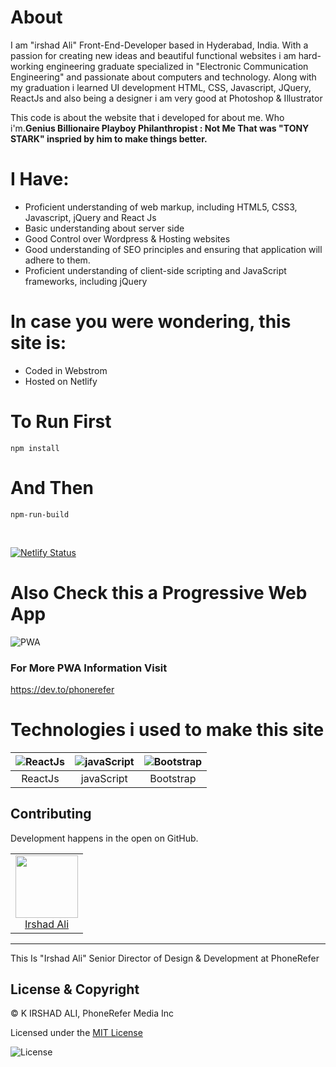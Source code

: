 # About
I am "irshad Ali" Front-End-Developer based in Hyderabad, India. With a passion for creating new ideas and beautiful functional websites i am hard-working engineering graduate specialized in "Electronic Communication Engineering" and passionate about computers and technology. Along with my graduation i learned UI development HTML, CSS, Javascript, JQuery, ReactJs and also being a designer i am very good at Photoshop & Illustrator
  
This code is about the website that i developed for about me. Who i'm.**Genius Billionaire Playboy Philanthropist : Not Me That was "TONY STARK" inspried by him to make things better.**
  
# I Have:  
  
* Proficient understanding of web markup, including HTML5, CSS3, Javascript, jQuery and React Js
* Basic understanding about server side  
* Good Control over Wordpress & Hosting websites
* Good understanding of SEO principles and ensuring that application will adhere to them. 
* Proficient understanding of client-side scripting and JavaScript frameworks, including jQuery

# In case you were wondering, this site is:
* Coded in Webstrom
* Hosted on Netlify

#  To Run First

`npm install`

# And Then

`npm-run-build`

<br>

[![Netlify Status](https://api.netlify.com/api/v1/badges/2ac4bbd0-d62b-409d-9f76-ee3cb01d775c/deploy-status)](https://app.netlify.com/sites/irshadali/deploys)

# Also Check this a  Progressive Web App

![PWA](https://res.cloudinary.com/phonerefer/image/upload/c_scale,h_50,w_150/v1573154075/irshadali.site/wd0dusiqooqdg81ygqxj.png "PWA")

### For More PWA Information Visit
https://dev.to/phonerefer
 
# Technologies i used to make this site
 
| ![ReactJs](https://res.cloudinary.com/prvnbist/image/upload/c_scale,h_80/v1564054850/React.js_logo-512_bvpygm.png "ReactJs")        | ![javaScript](https://res.cloudinary.com/phonerefer/image/upload/c_scale,w_80/v1573154067/irshadali.site/gwoomqvgbwj9k2pxplbd.png "javaScript")           | ![Bootstrap](https://res.cloudinary.com/phonerefer/image/upload/c_scale,h_80,w_80/v1573154214/irshadali.site/szlkssbzacxdjcu5peky.png "Bootstrap")  |
|:---:|:---:|:---:|
| ReactJs | javaScript | Bootstrap |

## Contributing

Development happens in the open on GitHub.
<table>
  <tbody>
    <tr>
        <td align="center" valign="top">
        <img width="100" height="100" src="https://res.cloudinary.com/phonerefer/image/upload/v1574322245/irshadali.site/yr6f8np7kpqmrq2safly.jpg">
        <br>
        <a href="https://github.com/phonerefer">Irshad Ali</a>
      </td>
     </tr>
  </tbody>
</table>

 <hr>
This Is "Irshad Ali" Senior Director of Design & Development at PhoneRefer
  
  
  ## License & Copyright
  
 © K IRSHAD ALI, PhoneRefer Media Inc <br> 
 
 Licensed under the   [MIT License](LICENSE) 
 

 ![License](https://res.cloudinary.com/phonerefer/image/upload/c_scale,w_150/v1575520731/ruff/lgiktt3ezby86zk0413u.png "License")

  
  
  
  
  
  
  
